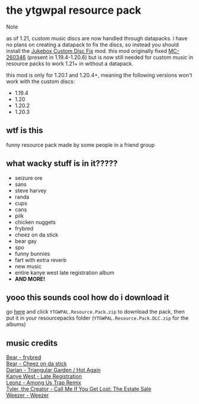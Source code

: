 # the ytgwpal resource pack
>[!note]
>as of 1.21, custom music discs are now handled through datapacks. i have no plans on creating a datapack to fix the discs, so instead you should install the [Jukebox Custom Disc Fix](https://modrinth.com/mod/jukebox-custom-disc-fix) mod. this mod originally fixed [MC-260346](https://bugs.mojang.com/browse/MC-260346) (present in 1.19.4-1.20.6) but is now still needed for custom music in resource packs to work 1.21+ in without a datapack.
>
>this mod is only for 1.20.1 and 1.20.4+, meaning the following versions won't work with the custom discs:
>- 1.19.4
>- 1.20
>- 1.20.2
>- 1.20.3
## wtf is this
funny resource pack made by some people in a friend group
## what wacky stuff is in it?????
- seizure ore
- sans
- steve harvey
- randa
- cups
- cans
- pilk
- chicken nuggets
- frybred
- cheez on da stick
- bear gay
- spo
- funny bunnies
- fart with extra reverb
- new music
- entire kanye west late registration album
- **AND MORE!**
## yooo this sounds cool how do i download it
go [here](https://github.com/YTGWPAL/ytgwpal-resource-pack/releases/latest) and click `YTGWPAL.Resource.Pack.zip` to download the pack, then put it in your resourcepacks folder (`YTGWPAL.Resource.Pack.DLC.zip` for the albums)
## music credits
[Bear - frybred](https://youtu.be/r0E4yBxnK3o)  
[Bear - Cheez on da stick](https://youtu.be/J-mlIUTMziE)  
[Darian - Triangular Garden / Hot Again](https://youtu.be/GHdnXEA1t8s)  
[Kanye West - Late Registration](https://youtube.com/playlist?list=OLAK5uy_mS2sPIJinRK2fIXN9Ce756lZFRX2KT21o)  
[Leonz - Among Us Trap Remix](https://youtu.be/grd-K33tOSM)  
[Tyler, the Creator - Call Me If You Get Lost: The Estate Sale](https://www.youtube.com/playlist?list=OLAK5uy_k4n6ZtIK5tVGcq1aexNjVN8CMP1MbM8ew)  
[Weezer - Weezer](https://youtube.com/playlist?list=OLAK5uy_kbgBewntTJ9MVzxPA3RZKgI_CVs8tgQ3k)
